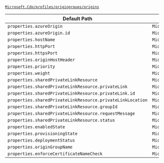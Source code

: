 [`Microsoft.Cdn/profiles/origingroups/origins`](https://docs.microsoft.com/en-us/azure/templates/microsoft.cdn/profiles/origingroups/origins)

| Default Path | Alias |
|---|---|
| `properties.azureOrigin` | `Microsoft.Cdn/profiles/originGroups/origins/azureOrigin` |
| `properties.azureOrigin.id` | `Microsoft.Cdn/profiles/originGroups/origins/azureOrigin.id` |
| `properties.hostName` | `Microsoft.Cdn/profiles/originGroups/origins/hostName` |
| `properties.httpPort` | `Microsoft.Cdn/profiles/originGroups/origins/httpPort` |
| `properties.httpsPort` | `Microsoft.Cdn/profiles/originGroups/origins/httpsPort` |
| `properties.originHostHeader` | `Microsoft.Cdn/profiles/originGroups/origins/originHostHeader` |
| `properties.priority` | `Microsoft.Cdn/profiles/originGroups/origins/priority` |
| `properties.weight` | `Microsoft.Cdn/profiles/originGroups/origins/weight` |
| `properties.sharedPrivateLinkResource` | `Microsoft.Cdn/profiles/originGroups/origins/sharedPrivateLinkResource` |
| `properties.sharedPrivateLinkResource.privateLink` | `Microsoft.Cdn/profiles/originGroups/origins/sharedPrivateLinkResource.privateLink` |
| `properties.sharedPrivateLinkResource.privateLink.id` | `Microsoft.Cdn/profiles/originGroups/origins/sharedPrivateLinkResource.privateLink.id` |
| `properties.sharedPrivateLinkResource.privateLinkLocation` | `Microsoft.Cdn/profiles/originGroups/origins/sharedPrivateLinkResource.privateLinkLocation` |
| `properties.sharedPrivateLinkResource.groupId` | `Microsoft.Cdn/profiles/originGroups/origins/sharedPrivateLinkResource.groupId` |
| `properties.sharedPrivateLinkResource.requestMessage` | `Microsoft.Cdn/profiles/originGroups/origins/sharedPrivateLinkResource.requestMessage` |
| `properties.sharedPrivateLinkResource.status` | `Microsoft.Cdn/profiles/originGroups/origins/sharedPrivateLinkResource.status` |
| `properties.enabledState` | `Microsoft.Cdn/profiles/originGroups/origins/enabledState` |
| `properties.provisioningState` | `Microsoft.Cdn/profiles/originGroups/origins/provisioningState` |
| `properties.deploymentStatus` | `Microsoft.Cdn/profiles/originGroups/origins/deploymentStatus` |
| `properties.originGroupName` | `Microsoft.Cdn/profiles/originGroups/origins/originGroupName` |
| `properties.enforceCertificateNameCheck` | `Microsoft.Cdn/profiles/originGroups/origins/enforceCertificateNameCheck` |

